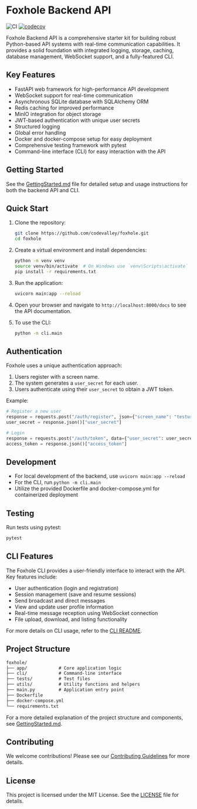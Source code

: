 # Foxhole Backend API

![CI](https://github.com/codevalley/foxhole/workflows/CI/badge.svg)
[![codecov](https://codecov.io/gh/codevalley/foxhole/branch/main/graph/badge.svg)](https://codecov.io/gh/codevalley/foxhole)

Foxhole Backend API is a comprehensive starter kit for building robust Python-based API systems with real-time communication capabilities. It provides a solid foundation with integrated logging, storage, caching, database management, WebSocket support, and a fully-featured CLI.

## Key Features

- FastAPI web framework for high-performance API development
- WebSocket support for real-time communication
- Asynchronous SQLite database with SQLAlchemy ORM
- Redis caching for improved performance
- MinIO integration for object storage
- JWT-based authentication with unique user secrets
- Structured logging
- Global error handling
- Docker and docker-compose setup for easy deployment
- Comprehensive testing framework with pytest
- Command-line interface (CLI) for easy interaction with the API

## Getting Started

See the [GettingStarted.md](GettingStarted.md) file for detailed setup and usage instructions for both the backend API and CLI.

## Quick Start

1. Clone the repository:

   ```bash
   git clone https://github.com/codevalley/foxhole.git
   cd foxhole
   ```

2. Create a virtual environment and install dependencies:

   ```bash
   python -m venv venv
   source venv/bin/activate  # On Windows use `venv\Scripts\activate`
   pip install -r requirements.txt
   ```

3. Run the application:

   ```bash
   uvicorn main:app --reload
   ```

4. Open your browser and navigate to `http://localhost:8000/docs` to see the API documentation.

5. To use the CLI:

   ```bash
   python -m cli.main
   ```

## Authentication

Foxhole uses a unique authentication approach:

1. Users register with a screen name.
2. The system generates a `user_secret` for each user.
3. Users authenticate using their `user_secret` to obtain a JWT token.

Example:

```python
# Register a new user
response = requests.post("/auth/register", json={"screen_name": "testuser"})
user_secret = response.json()["user_secret"]

# Login
response = requests.post("/auth/token", data={"user_secret": user_secret})
access_token = response.json()["access_token"]
```

## Development

- For local development of the backend, use `uvicorn main:app --reload`
- For the CLI, run `python -m cli.main`
- Utilize the provided Dockerfile and docker-compose.yml for containerized deployment

## Testing

Run tests using pytest:

```bash
pytest
```

## CLI Features

The Foxhole CLI provides a user-friendly interface to interact with the API. Key features include:

- User authentication (login and registration)
- Session management (save and resume sessions)
- Send broadcast and direct messages
- View and update user profile information
- Real-time message reception using WebSocket connection
- File upload, download, and listing functionality

For more details on CLI usage, refer to the [CLI README](cli/README.md).

## Project Structure

```markdown
foxhole/
├── app/            # Core application logic
├── cli/            # Command-line interface
├── tests/          # Test files
├── utils/          # Utility functions and helpers
├── main.py         # Application entry point
├── Dockerfile
├── docker-compose.yml
└── requirements.txt
```

For a more detailed explanation of the project structure and components, see [GettingStarted.md](GettingStarted.md).

## Contributing

We welcome contributions! Please see our [Contributing Guidelines](CONTRIBUTING.md) for more details.

## License

This project is licensed under the MIT License. See the [LICENSE](LICENSE) file for details.
